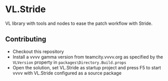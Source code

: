 # VL.Stride

VL library with tools and nodes to ease the patch workflow with Stride.

## Contributing
- Checkout this repository
- Install a vvvv gamma version from teamcity.vvvv.org as specified by the `VLVersion` property in `packages\Directory.Build.props`
- Open the solution, set VL.Stride as startup project and press F5 to start vvvv with VL.Stride configured as a source package
